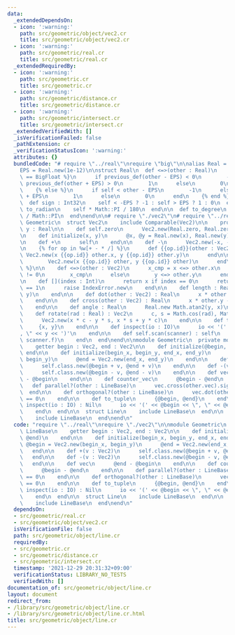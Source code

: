 ```yaml
---
data:
  _extendedDependsOn:
  - icon: ':warning:'
    path: src/geometric/object/vec2.cr
    title: src/geometric/object/vec2.cr
  - icon: ':warning:'
    path: src/geometric/real.cr
    title: src/geometric/real.cr
  _extendedRequiredBy:
  - icon: ':warning:'
    path: src/geometric.cr
    title: src/geometric.cr
  - icon: ':warning:'
    path: src/geometric/distance.cr
    title: src/geometric/distance.cr
  - icon: ':warning:'
    path: src/geometric/intersect.cr
    title: src/geometric/intersect.cr
  _extendedVerifiedWith: []
  _isVerificationFailed: false
  _pathExtension: cr
  _verificationStatusIcon: ':warning:'
  attributes: {}
  bundledCode: "# require \"../real\"\nrequire \"big\"\n\nalias Real = BigFloat\n\
    EPS = Real.new(1e-12)\n\nstruct Real\n  def <=>(other : Real)\n    {% if Real\
    \ == BigFloat %}\n      if previous_def(other - EPS) < 0\n        -1\n      elsif\
    \ previous_def(other + EPS) > 0\n        1\n      else\n        0\n      end\n\
    \    {% else %}\n      if self < other - EPS\n        -1\n      elsif self > other\
    \ + EPS\n        1\n      else\n        0\n      end\n    {% end %}\n  end\n\n\
    \  def sign : Int32\n    self < -EPS ? -1 : self > EPS ? 1 : 0\n  end\n\n  def\
    \ to_radian\n    self * Math::PI / 180\n  end\n\n  def to_degree\n    self * 180\
    \ / Math::PI\n  end\nend\n\n# require \"./vec2\"\n# require \"../real\"\n\nmodule\
    \ Geometric\n  struct Vec2\n    include Comparable(Vec2)\n\n    property x : Real,\
    \ y : Real\n\n    def self.zero\n      Vec2.new(Real.zero, Real.zero)\n    end\n\
    \n    def initialize(x, y)\n      @x, @y = Real.new(x), Real.new(y)\n    end\n\
    \n    def +\n      self\n    end\n\n    def -\n      Vec2.new(-x, -y)\n    end\n\
    \n    {% for op in %w[+ - * /] %}\n      def {{op.id}}(other : Vec2)\n       \
    \ Vec2.new(x {{op.id}} other.x, y {{op.id}} other.y)\n      end\n\n      def {{op.id}}(other)\n\
    \        Vec2.new(x {{op.id}} other, y {{op.id}} other)\n      end\n    {% end\
    \ %}\n\n    def <=>(other : Vec2)\n      x_cmp = x <=> other.x\n      if x_cmp\
    \ != 0\n        x_cmp\n      else\n        y <=> other.y\n      end\n    end\n\
    \n    def [](index : Int)\n      return x if index == 0\n      return y if index\
    \ == 1\n      raise IndexError.new\n    end\n\n    def length : Real\n      Math.hypot(x,\
    \ y)\n    end\n\n    def dot(other : Vec2) : Real\n      x * other.x + y * other.y\n\
    \    end\n\n    def cross(other : Vec2) : Real\n      x * other.y - y * other.x\n\
    \    end\n\n    def angle : Real\n      Real.new Math.atan2(y, x)\n    end\n\n\
    \    def rotate(rad : Real) : Vec2\n      c, s = Math.cos(rad), Math.sin(rad)\n\
    \      Vec2.new(x * c - y * s, x * s + y * c)\n    end\n\n    def to_tuple\n \
    \     {x, y}\n    end\n\n    def inspect(io : IO)\n      io << '(' << x << \"\
    , \" << y << ')'\n    end\n\n    def self.scan(scanner) : self\n      Vec2.new(scanner.f,\
    \ scanner.f)\n    end\n  end\nend\n\nmodule Geometric\n  private module LineBase\n\
    \    getter begin : Vec2, end : Vec2\n\n    def initialize(@begin, @end)\n   \
    \ end\n\n    def initialize(begin_x, begin_y, end_x, end_y)\n      @begin = Vec2.new(begin_x,\
    \ begin_y)\n      @end = Vec2.new(end_x, end_y)\n    end\n\n    def +(v : Vec2)\n\
    \      self.class.new(@begin + v, @end + v)\n    end\n\n    def -(v : Vec2)\n\
    \      self.class.new(@begin - v, @end - v)\n    end\n\n    def vec\n      @end\
    \ - @begin\n    end\n\n    def counter_vec\n      @begin - @end\n    end\n\n \
    \   def parallel?(other : LineBase)\n      vec.cross(other.vec).sign == 0\n  \
    \  end\n\n    def orthogonal?(other : LineBase)\n      vec.dot(other.vec).sign\
    \ == 0\n    end\n\n    def to_tuple\n      {@begin, @end}\n    end\n\n    def\
    \ inspect(io : IO) : Nil\n      io << '(' << @begin << \", \" << @end << ')'\n\
    \    end\n  end\n\n  struct Line\n    include LineBase\n  end\n\n  struct Segment\n\
    \    include LineBase\n  end\nend\n"
  code: "require \"../real\"\nrequire \"./vec2\"\n\nmodule Geometric\n  private module\
    \ LineBase\n    getter begin : Vec2, end : Vec2\n\n    def initialize(@begin,\
    \ @end)\n    end\n\n    def initialize(begin_x, begin_y, end_x, end_y)\n     \
    \ @begin = Vec2.new(begin_x, begin_y)\n      @end = Vec2.new(end_x, end_y)\n \
    \   end\n\n    def +(v : Vec2)\n      self.class.new(@begin + v, @end + v)\n \
    \   end\n\n    def -(v : Vec2)\n      self.class.new(@begin - v, @end - v)\n \
    \   end\n\n    def vec\n      @end - @begin\n    end\n\n    def counter_vec\n\
    \      @begin - @end\n    end\n\n    def parallel?(other : LineBase)\n      vec.cross(other.vec).sign\
    \ == 0\n    end\n\n    def orthogonal?(other : LineBase)\n      vec.dot(other.vec).sign\
    \ == 0\n    end\n\n    def to_tuple\n      {@begin, @end}\n    end\n\n    def\
    \ inspect(io : IO) : Nil\n      io << '(' << @begin << \", \" << @end << ')'\n\
    \    end\n  end\n\n  struct Line\n    include LineBase\n  end\n\n  struct Segment\n\
    \    include LineBase\n  end\nend\n"
  dependsOn:
  - src/geometric/real.cr
  - src/geometric/object/vec2.cr
  isVerificationFile: false
  path: src/geometric/object/line.cr
  requiredBy:
  - src/geometric.cr
  - src/geometric/distance.cr
  - src/geometric/intersect.cr
  timestamp: '2021-12-29 20:31:32+09:00'
  verificationStatus: LIBRARY_NO_TESTS
  verifiedWith: []
documentation_of: src/geometric/object/line.cr
layout: document
redirect_from:
- /library/src/geometric/object/line.cr
- /library/src/geometric/object/line.cr.html
title: src/geometric/object/line.cr
---
```

